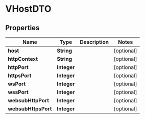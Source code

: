 

# VHostDTO

## Properties

Name | Type | Description | Notes
------------ | ------------- | ------------- | -------------
**host** | **String** |  |  [optional]
**httpContext** | **String** |  |  [optional]
**httpPort** | **Integer** |  |  [optional]
**httpsPort** | **Integer** |  |  [optional]
**wsPort** | **Integer** |  |  [optional]
**wssPort** | **Integer** |  |  [optional]
**websubHttpPort** | **Integer** |  |  [optional]
**websubHttpsPort** | **Integer** |  |  [optional]



